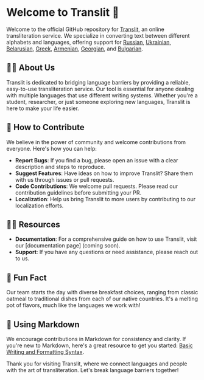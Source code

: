 # Welcome to Translit 👋

Welcome to the official GitHub repository for [Translit](https://translit.cc/ "Online Transliteration"), an online transliteration service. We specialize in converting text between different alphabets and languages, offering support for [Russian](https://translit.cc "Translit RU"), [Ukrainian](https://translit.cc/ua "Translit UA"), [Belarusian](https://translit.cc/by "Translit BY"), [Greek](https://translit.cc/gr "Translit GR"), [Armenian](https://translit.cc/am "Translit AM"), [Georgian](https://translit.cc/ge "Translit GE"), and [Bulgarian](https://translit.cc/bg "Translit BG").

## 🙋‍♀️ About Us

Translit is dedicated to bridging language barriers by providing a reliable, easy-to-use transliteration service. Our tool is essential for anyone dealing with multiple languages that use different writing systems. Whether you're a student, researcher, or just someone exploring new languages, Translit is here to make your life easier.

## 🌈 How to Contribute

We believe in the power of community and welcome contributions from everyone. Here's how you can help:

- **Report Bugs**: If you find a bug, please open an issue with a clear description and steps to reproduce.
- **Suggest Features**: Have ideas on how to improve Translit? Share them with us through issues or pull requests.
- **Code Contributions**: We welcome pull requests. Please read our contribution guidelines before submitting your PR.
- **Localization**: Help us bring Translit to more users by contributing to our localization efforts.

## 👩‍💻 Resources

- **Documentation**: For a comprehensive guide on how to use Translit, visit our [documentation page] (coming soon).
- **Support**: If you have any questions or need assistance, please reach out to us.

## 🍿 Fun Fact

Our team starts the day with diverse breakfast choices, ranging from classic oatmeal to traditional dishes from each of our native countries. It's a melting pot of flavors, much like the languages we work with!

## 🧙 Using Markdown

We encourage contributions in Markdown for consistency and clarity. If you're new to Markdown, here's a great resource to get you started: [Basic Writing and Formatting Syntax](https://docs.github.com/github/writing-on-github/getting-started-with-writing-and-formatting-on-github/basic-writing-and-formatting-syntax).

Thank you for visiting Translit, where we connect languages and people with the art of transliteration. Let's break language barriers together!
